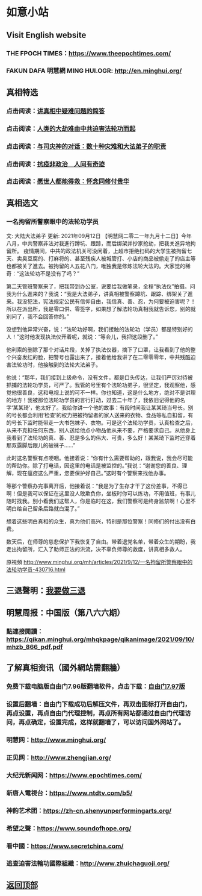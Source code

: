 # 如意小站

## Visit English website

### THE FPOCH TIMES：https://www.theepochtimes.com/

### FAKUN DAFA 明慧網 MING HUI.OGR: http://en.minghui.org/

## 真相特选

### 点击阅读：[讲真相中疑难问题的简答](https://github.com/pinhe91/jcxw3/tree/main)

### 点击阅读：[人类的大劫难由中共迫害法轮功而起](https://github.com/pinhe91/jcxw4/tree/main) 

### 点击阅读：[与司灾神的对话：数十种灾难和大法弟子的职责](https://github.com/pinhe91/jcxw1/tree/main) 

### 点击阅读：[抗疫非政治　人间有奇迹](https://github.com/pinhe91/jcxw2/tree/main) 

### 点击阅读：[愿世人都能得救：怀念同修付贵华](https://github.com/pinhe91/jcxw5/tree/main)

## 真相选文

### 一名拘留所警察眼中的法轮功学员

文: 大陆大法弟子 更新: 2021年09月12日
【明慧网二零二一年九月十二日】今年八月，中共警察非法对我進行蹲坑、跟踪，而后绑架并抄家抢劫，把我关進异地拘留所。
疫情期间，中共的政法机关可没闲着，上超市拒绝扫码的大学生被拘留七天、卖臭豆腐的、打麻将的、甚至残疾人被城管打、小店的商品被偷走了的店主等也都被关了進去。被拘留的人五花八门，唯独我是修炼法轮大法的。大家觉的稀奇：“这法轮功不是没有了吗？”

第二天管班警察来了，把我带到办公室，说要给我做笔录，全程“执法仪”拍摄。问我为什么進来的？我说：“我是大法弟子，讲真相被警察蹲坑、跟踪、绑架关了進来。我没犯法，宪法规定公民有信仰自由，我信真、善、忍，为何要被迫害呢？！所以在派出所，我是零口供、零签字，如果想了解法轮功真相我就告诉您，别的就别问了，我不会回答你的。”

没想到他异常兴奋，说：“法轮功好啊，我们接触的法轮功（学员）都是特别好的人！”这时他发现执法仪开着呢，就说：“等会儿，我把这段删了。”

他利索的删除了那个对话片段，关掉了执法仪器，摘下了口罩，让我看到了他的整个兴奋发红的脸，把警号也露出来了，接着他给我讲了在二零零零年，中共残酷迫害法轮功时，他接触到的法轮大法弟子。

他说：“那年，我们接到上级命令，没有文件，都是口头传达，让我们严厉对待被抓捕的法轮功学员，可严了。我管的号里有个法轮功弟子，很坚定，我观察他，感觉他很善良，这和电视上说的可不一样。你也知道，这是什么地方，绝对不是讲理的地方！我被那位法轮功学员的言行打动，过去二十年了，我依旧记得他的名字‘某某琦’，他太好了。我给你讲一个他的故事：有段时间我让某某琦当号长。别的号长都会利用‘检查’的权力把被拘留者的家人送来的衣物、食品等私自扣留，有的号长下监时能带走一大书包袜子、衣物。可是这个法轮功学员，认真检查之后，从来不克扣任何东西，别人送给他点小物品他从来不要，严格要求自己。从他身上我看到了法轮功的真、善、忍是多么的伟大、可贵，多么好！某某琦下监时还穿着那双露脚后跟儿的破袜子……”

此时这名警察有点哽咽。他接着说：“你有什么需要帮助的，跟我说，我会尽可能的帮助你。除了打电话，因这里的电话是被监控的。”我说：“谢谢您的善良、理解，现在瘟疫这么严重，您要保护好自己。”这时有个警察来找他办事。

等那个警察办完事离开后，他接着说：“我是为了生存才干了这份差事，不得已啊！但是我可以保证在这里没人敢欺负你，坐板时你可以炼功，不用值班，有事儿随时找我。别小看我们这帮人，你是临时在这，我们警察可是终身监禁啊！心里不明白给自己留条后路就白混了。”

想着这些明白真相的众生，真为他们高兴，特别是那位警察！同修们的付出没有白费。

数天后，在师尊的慈悲保护下我恢复了自由。带着退党名单，带着众生的期盼，我走出拘留所，汇入了助师正法的洪流，决不辜负师尊的救度，讲真相多救人。

原視頻 http://www.minghui.org/mh/articles/2021/9/12/一名拘留所警察眼中的法轮功学员-430716.html

## 三退聲明：[我要做三退](http://tuidang.ddns.net/)

## 明慧周报：中国版（第八六六期）

### 點連接閱讀：https://qikan.minghui.org/mhqkpage/qikanimage/2021/09/10/mhzb_866_pdf.pdf

## 了解真相资讯（國外網站需翻牆）

### 免费下载电脑版自由门7.96版翻墙软件，点击下载：[自由门7.97版](https://github.com/pinhe91/tuiguang/files/6839679/fg797r.zip)

### 设置后翻墙：自由门下载成功后解压文件，再双击图标打开自由门，再点设置，再点自由门代理控制，再点所有网站都通过自由门代理访问，再点确定，设置完成，这样就翻墙了，可以访问国外网站了。

### 明慧网：http://www.minghui.org/

### 正见网：http://www.zhengjian.org/

### 大纪元新闻网：https://www.epochtimes.com/

### 新唐人電視台：https://www.ntdtv.com/b5/

### 神韵艺术团：https://zh-cn.shenyunperformingarts.org/

### 希望之聲：https://www.soundofhope.org/

### 看中國：https://www.secretchina.com/

### 追查迫害法輪功國際組織：http://www.zhuichaguoji.org/

## [返回顶部](https://git.io/Js3EY)
